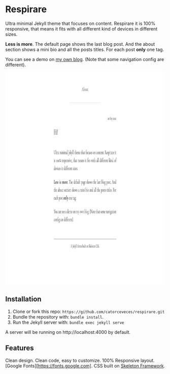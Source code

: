 # Respirare

Ultra minimal Jekyll theme that focuses on content. Respirare it is 100% responsive, that means it fits with all different kind of devices in different sizes.

**Less is more**. The default page shows the last blog post. And the about section shows a mini bio and all the posts titles. For each post **only**  one tag.

You can see a demo on [my own blog](http://catorceveces.github.io). (Note that some navigation config are different).

<p align=“center”>
  <img width="1153" height="671" src="https://github.com/catorceveces/respirare/blob/main/default-screenshot.png">
</p>

## Installation

1. Clone or fork this repo: `https://github.com/catorceveces/respirare.git`
2. Bundle the repository with: `bundle install`.
3. Run the Jekyll server with: `bundle exec jekyll serve`

A server will be running on http://localhost:4000 by default.

## Features

Clean design.
Clean code, easy to customize.
100% Responsive layout.
[Google Fonts][https://fonts.google.com].
CSS built on [Skeleton Framework](http://getskeleton.com).
